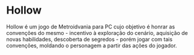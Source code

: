 # Hollow
Hollow é um jogo de Metroidvania para PC cujo objetivo é honrar as convenções do mesmo - incentivo à exploração do cenário, aquisição de novas habilidades, descoberta de segredos - porém jogar com tais convenções, moldando o personagem a partir das ações do jogador.
